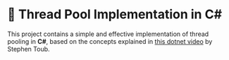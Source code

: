 # 🧵 Thread Pool Implementation in C#

This project contains a simple and effective implementation of thread pooling in **C#**, based on the concepts explained in [this dotnet video](https://www.youtube.com/watch?v=R-z2Hv-7nxk&list=PLdo4fOcmZ0oVlZCosDDwS9fkVtrLYxGt6&index=6) by Stephen Toub.
